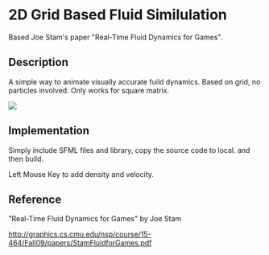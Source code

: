 # 2D Grid Based Fluid Similulation
Based Joe Stam's paper "Real-Time Fluid Dynamics for Games".

## Description

A simple way to animate visually accurate fuild dynamics. Based on grid, no particles involved. Only works for square matrix.

![](https://github.com/syntaxist/2DGridBasedFluidSimilulation/blob/main/images/FluidGif.gif)

## Implementation

Simply include SFML files and library, copy the source code to local. and then build.

Left Mouse Key to add density and velocity.

## Reference

"Real-Time Fluid Dynamics for Games" by Joe Stam

http://graphics.cs.cmu.edu/nsp/course/15-464/Fall09/papers/StamFluidforGames.pdf
